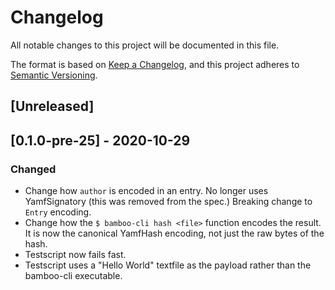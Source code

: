 # Changelog
All notable changes to this project will be documented in this file.

The format is based on [Keep a Changelog](https://keepachangelog.com/en/1.0.0/),
and this project adheres to [Semantic Versioning](https://semver.org/spec/v2.0.0.html).

## [Unreleased]

## [0.1.0-pre-25] - 2020-10-29
### Changed
- Change how `author` is encoded in an entry. No longer uses YamfSignatory (this was removed from the spec.) Breaking change to `Entry` encoding.
- Change how the `$ bamboo-cli hash <file>` function encodes the result. It is now the canonical YamfHash encoding, not just the raw bytes of the hash.
- Testscript now fails fast.
- Testscript uses a "Hello World" textfile as the payload rather than the bamboo-cli executable.
